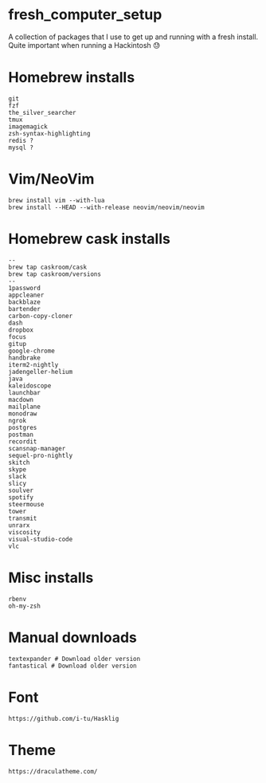 # fresh_computer_setup
A collection of packages that I use to get up and running with a fresh install. Quite important when running a Hackintosh :sweat:

# Homebrew installs

```
git 
fzf
the_silver_searcher
tmux 
imagemagick
zsh-syntax-highlighting
redis ?
mysql ?
```

# Vim/NeoVim

```
brew install vim --with-lua
brew install --HEAD --with-release neovim/neovim/neovim
```

# Homebrew cask installs

```
--
brew tap caskroom/cask
brew tap caskroom/versions
--
1password
appcleaner
backblaze
bartender
carbon-copy-cloner
dash
dropbox
focus
gitup
google-chrome
handbrake
iterm2-nightly
jadengeller-helium
java
kaleidoscope
launchbar
macdown
mailplane
monodraw
ngrok
postgres
postman
recordit
scansnap-manager
sequel-pro-nightly
skitch
skype
slack
slicy
soulver
spotify
steermouse
tower
transmit
unrarx
viscosity
visual-studio-code
vlc
```

# Misc installs

```
rbenv
oh-my-zsh
```

# Manual downloads

```
textexpander # Download older version
fantastical # Download older version
```

# Font
```
https://github.com/i-tu/Hasklig
```

# Theme
```
https://draculatheme.com/
```
